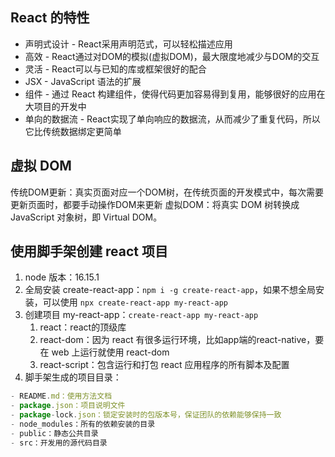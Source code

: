 ## React 的特性

- 声明式设计 - React采用声明范式，可以轻松描述应用
- 高效 - React通过对DOM的模拟(虚拟DOM)，最大限度地减少与DOM的交互
- 灵活 - React可以与已知的库或框架很好的配合
- JSX - JavaScript 语法的扩展
- 组件 - 通过 React 构建组件，使得代码更加容易得到复用，能够很好的应用在大项目的开发中
- 单向的数据流 - React实现了单向响应的数据流，从而减少了重复代码，所以它比传统数据绑定更简单

## 虚拟 DOM

传统DOM更新：真实页面对应一个DOM树，在传统页面的开发模式中，每次需要更新页面时，都要手动操作DOM来更新
虚拟DOM：将真实 DOM 树转换成 JavaScript 对象树，即 Virtual DOM。


## 使用脚手架创建 react 项目

1. node 版本：16.15.1
2. 全局安装 create-react-app：`npm i -g create-react-app`，如果不想全局安装，可以使用 `npx create-react-app my-react-app`
3. 创建项目 my-react-app：`create-react-app my-react-app`
   1. react：react的顶级库
   2. react-dom：因为 react 有很多运行环境，比如app端的react-native，要在 web 上运行就使用 react-dom
   3. react-script：包含运行和打包 react 应用程序的所有脚本及配置
4. 脚手架生成的项目目录：
  ```JavaScript
  - README.md：使用方法文档
  - package.json：项目说明文件
  - package-lock.json：锁定安装时的包版本号，保证团队的依赖能够保持一致
  - node_modules：所有的依赖安装的目录
  - public：静态公共目录
  - src：开发用的源代码目录
  ```





